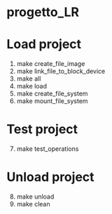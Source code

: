 # progetto_LR

# Load project
1. make create_file_image
2. make link_file_to_block_device
3. make all
4. make load
5. make create_file_system
6. make mount_file_system

# Test project
7. make test_operations

# Unload project
8. make unload
9. make clean